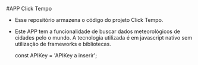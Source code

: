 

#APP Click Tempo

- Esse repositório armazena o código do projeto Click Tempo.
- Este APP tem a funcionalidade de buscar dados meteorológicos de cidades pelo o mundo. A tecnologia utilizada é em javascript nativo sem utilização de frameworks e bibliotecas.

   const APIKey = 'APIKey a inserir';

